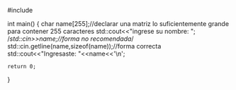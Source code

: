 #include <iostream>

int main()
{
    char name[255];//declarar una matriz lo suficientemente grande para contener 255 caracteres
    std::cout<<"ingrese su nombre: ";
    /*std::cin>>name;//forma no recomendada*/
    std::cin.getline(name,sizeof(name));//forma correcta
    std::cout<<"Ingresaste: "<<name<<'\n';

    return 0;
}
